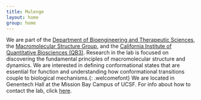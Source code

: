 ```yaml
---
title: Mulenge
layout: home
group: home
---
```

We are part of the [Department of Bioengineering and Therapeutic Sciences](http://bts.ucsf.edu/), the [Macromolecular Structure Group](http://msg.ucsf.edu/), and the [California Institute of Quantitative Biosciences (QB3)](http://qb3.org/).
Research in the lab is focused on discovering the fundamental principles of macromolecular structure and dynamics.  We are interested in defining conformational states that are essential for function and understanding how conformational transitions couple to biological mechanisms.{: .welcomefont}
We are located in Genentech Hall at the Mission Bay Campus of UCSF.
For info about how to contact the lab, click [here](/contact).
